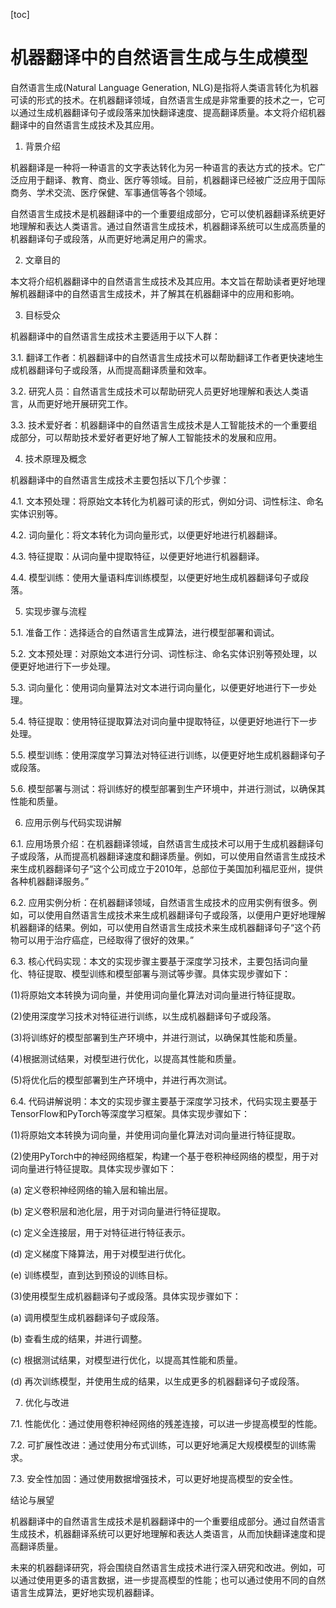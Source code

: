 
[toc]                    
                
                
机器翻译中的自然语言生成与生成模型
==================

自然语言生成(Natural Language Generation, NLG)是指将人类语言转化为机器可读的形式的技术。在机器翻译领域，自然语言生成是非常重要的技术之一，它可以通过生成机器翻译句子或段落来加快翻译速度、提高翻译质量。本文将介绍机器翻译中的自然语言生成技术及其应用。

1. 背景介绍

机器翻译是一种将一种语言的文字表达转化为另一种语言的表达方式的技术。它广泛应用于翻译、教育、商业、医疗等领域。目前，机器翻译已经被广泛应用于国际商务、学术交流、医疗保健、军事通信等各个领域。

自然语言生成技术是机器翻译中的一个重要组成部分，它可以使机器翻译系统更好地理解和表达人类语言。通过自然语言生成技术，机器翻译系统可以生成高质量的机器翻译句子或段落，从而更好地满足用户的需求。

2. 文章目的

本文将介绍机器翻译中的自然语言生成技术及其应用。本文旨在帮助读者更好地理解机器翻译中的自然语言生成技术，并了解其在机器翻译中的应用和影响。

3. 目标受众

机器翻译中的自然语言生成技术主要适用于以下人群：

3.1. 翻译工作者：机器翻译中的自然语言生成技术可以帮助翻译工作者更快速地生成机器翻译句子或段落，从而提高翻译质量和效率。

3.2. 研究人员：自然语言生成技术可以帮助研究人员更好地理解和表达人类语言，从而更好地开展研究工作。

3.3. 技术爱好者：机器翻译中的自然语言生成技术是人工智能技术的一个重要组成部分，可以帮助技术爱好者更好地了解人工智能技术的发展和应用。

4. 技术原理及概念

机器翻译中的自然语言生成技术主要包括以下几个步骤：

4.1. 文本预处理：将原始文本转化为机器可读的形式，例如分词、词性标注、命名实体识别等。

4.2. 词向量化：将文本转化为词向量形式，以便更好地进行机器翻译。

4.3. 特征提取：从词向量中提取特征，以便更好地进行机器翻译。

4.4. 模型训练：使用大量语料库训练模型，以便更好地生成机器翻译句子或段落。

5. 实现步骤与流程

5.1. 准备工作：选择适合的自然语言生成算法，进行模型部署和调试。

5.2. 文本预处理：对原始文本进行分词、词性标注、命名实体识别等预处理，以便更好地进行下一步处理。

5.3. 词向量化：使用词向量算法对文本进行词向量化，以便更好地进行下一步处理。

5.4. 特征提取：使用特征提取算法对词向量中提取特征，以便更好地进行下一步处理。

5.5. 模型训练：使用深度学习算法对特征进行训练，以便更好地生成机器翻译句子或段落。

5.6. 模型部署与测试：将训练好的模型部署到生产环境中，并进行测试，以确保其性能和质量。

6. 应用示例与代码实现讲解

6.1. 应用场景介绍：在机器翻译领域，自然语言生成技术可以用于生成机器翻译句子或段落，从而提高机器翻译速度和翻译质量。例如，可以使用自然语言生成技术来生成机器翻译句子“这个公司成立于2010年，总部位于美国加利福尼亚州，提供各种机器翻译服务。”

6.2. 应用实例分析：在机器翻译领域，自然语言生成技术的应用实例有很多。例如，可以使用自然语言生成技术来生成机器翻译句子或段落，以便用户更好地理解机器翻译的结果。例如，可以使用自然语言生成技术来生成机器翻译句子“这个药物可以用于治疗癌症，已经取得了很好的效果。”

6.3. 核心代码实现：本文的实现步骤主要基于深度学习技术，主要包括词向量化、特征提取、模型训练和模型部署与测试等步骤。具体实现步骤如下：

(1)将原始文本转换为词向量，并使用词向量化算法对词向量进行特征提取。

(2)使用深度学习技术对特征进行训练，以生成机器翻译句子或段落。

(3)将训练好的模型部署到生产环境中，并进行测试，以确保其性能和质量。

(4)根据测试结果，对模型进行优化，以提高其性能和质量。

(5)将优化后的模型部署到生产环境中，并进行再次测试。

6.4. 代码讲解说明：本文的实现步骤主要基于深度学习技术，代码实现主要基于TensorFlow和PyTorch等深度学习框架。具体实现步骤如下：

(1)将原始文本转换为词向量，并使用词向量化算法对词向量进行特征提取。

(2)使用PyTorch中的神经网络框架，构建一个基于卷积神经网络的模型，用于对词向量进行特征提取。具体实现步骤如下：

(a) 定义卷积神经网络的输入层和输出层。

(b) 定义卷积层和池化层，用于对词向量进行特征提取。

(c) 定义全连接层，用于对特征进行特征表示。

(d) 定义梯度下降算法，用于对模型进行优化。

(e) 训练模型，直到达到预设的训练目标。

(3)使用模型生成机器翻译句子或段落。具体实现步骤如下：

(a) 调用模型生成机器翻译句子或段落。

(b) 查看生成的结果，并进行调整。

(c) 根据测试结果，对模型进行优化，以提高其性能和质量。

(d) 再次训练模型，并使用生成的结果，以生成更多的机器翻译句子或段落。

7. 优化与改进

7.1. 性能优化：通过使用卷积神经网络的残差连接，可以进一步提高模型的性能。

7.2. 可扩展性改进：通过使用分布式训练，可以更好地满足大规模模型的训练需求。

7.3. 安全性加固：通过使用数据增强技术，可以更好地提高模型的安全性。

结论与展望

机器翻译中的自然语言生成技术是机器翻译中的一个重要组成部分。通过自然语言生成技术，机器翻译系统可以更好地理解和表达人类语言，从而加快翻译速度和提高翻译质量。

未来的机器翻译研究，将会围绕自然语言生成技术进行深入研究和改进。例如，可以通过使用更多的语言数据，进一步提高模型的性能；也可以通过使用不同的自然语言生成算法，更好地实现机器翻译。

